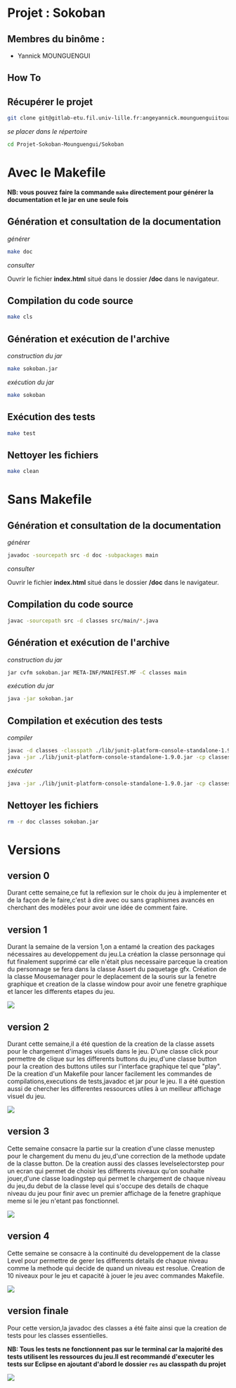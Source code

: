 # Projet : Sokoban

## Membres du binôme :

* Yannick MOUNGUENGUI


## How To

## Récupérer le projet

```bash
git clone git@gitlab-etu.fil.univ-lille.fr:angeyannick.mounguenguiitoua.etu/projet-sokoban-mounguengui.git
```

*se placer dans le répertoire*

```bash
cd Projet-Sokoban-Mounguengui/Sokoban
```

# Avec le Makefile


**NB: vous pouvez faire la commande `make` directement pour générer la documentation et le jar en une seule fois**


## Génération et consultation de la documentation

*générer*

```bash
make doc
```

*consulter*

Ouvrir le fichier **index.html** situé dans le dossier **/doc** dans le navigateur.

## Compilation du code source

```bash
make cls
```

## Génération et exécution de l'archive

*construction du jar*

```bash
make sokoban.jar
```

*exécution du jar*

```bash
make sokoban
```

## Exécution des tests

```bash
make test
```

## Nettoyer les fichiers

```bash
make clean
```


# Sans Makefile

## Génération et consultation de la documentation

*générer*

```bash
javadoc -sourcepath src -d doc -subpackages main
```

*consulter*

Ouvrir le fichier **index.html** situé dans le dossier **/doc** dans le navigateur.


## Compilation du code source

```bash
javac -sourcepath src -d classes src/main/*.java
```

## Génération et exécution de l'archive

*construction du jar*

```bash
jar cvfm sokoban.jar META-INF/MANIFEST.MF -C classes main
```

*exécution du jar*

```bash
java -jar sokoban.jar
```

## Compilation et exécution des tests

*compiler*

```bash
javac -d classes -classpath ./lib/junit-platform-console-standalone-1.9.0.jar ./src/main/*.java  ./src/main/gfx/*.java ./src/main/input/*.java  ./src/main/menu/*.java ./src/main/ui/*.java ./src/main/levels/*.java  ./test/main/*.java ./test/main/ui/*.java ./test/main/mocks/*.java ./test/main/menu/*.java ./test/main/gfx/*.java ./test/main/levels/*.java ./test/main/input/*.java
java -jar ./lib/junit-platform-console-standalone-1.9.0.jar -cp classes --scan-classpath --disable-banner
```

*exécuter*

```bash
java -jar ./lib/junit-platform-console-standalone-1.9.0.jar -cp classes --scan-classpath --disable-banner
```

## Nettoyer les fichiers

```bash
rm -r doc classes sokoban.jar
```

# Versions  

## version 0

Durant cette semaine,ce fut la reflexion sur le choix du jeu à implementer et de la façon de le faire,c'est à dire avec ou sans graphismes avancés en cherchant des modèles pour avoir une idée de comment faire.

## version 1

Durant la semaine de la version 1,on a entamé la creation des packages nécessaires au developpement du jeu.La création la classe personnage qui fut finalement supprimé car elle n'était plus necessaire parceque la creation du personnage se fera dans la classe Assert du paquetage gfx.
Création de la classe Mousemanager pour le deplacement de la souris sur la fenetre graphique et creation de la classe window pour avoir une fenetre graphique et lancer les differents etapes du jeu.

![](uml/sokoban-V1.png)    

## version 2

Durant cette semaine,il a été question de la creation de la classe assets pour le chargement d'images visuels dans le jeu.
D'une classe click pour permettre de clique sur les differents buttons du jeu,d'une classe button pour la creation des buttons utiles sur l'interface graphique tel que "play".
De la creation d'un Makefile pour lancer facilement les commandes de compilations,executions de tests,javadoc et jar pour le jeu.
Il a été question aussi de chercher les differentes ressources utiles à un meilleur affichage visuel du jeu.

![](uml/sokoban-V2.png)    

## version 3

Cette semaine consacre la partie sur la creation d'une classe menustep pour le chargement du menu du jeu,d'une correction de la methode update de la classe button.
De la creation aussi des classes levelselectorstep pour un ecran qui permet de choisir les differents niveaux qu'on souhaite jouer,d'une classe loadingstep qui permet le chargement de chaque niveau du jeu,du debut de la classe level qui s'occupe des details de chaque niveau du jeu pour finir avec un premier affichage de la fenetre graphique meme si le jeu n'etant pas fonctionnel.

![](uml/sokoban-V3.png)    

## version 4

Cette semaine se consacre à la continuité du developpement de la classe Level pour permettre de gerer les differents details de chaque niveau comme la methode qui decide de quand un niveau est resolue.
Creation de 10 niveaux pour le jeu et capacité à jouer le jeu avec commandes Makefile.

![](uml/sokoban-V4.png)    

## version finale

Pour cette version,la javadoc des classes a été faite ainsi que la creation de tests pour les classes essentielles.

**NB: Tous les tests ne fonctionnent pas sur le terminal car la majorité des tests utilisent les ressources du jeu.Il est recommandé d'executer les tests sur Eclipse en ajoutant d'abord le dossier `res` au classpath du projet**

![](uml/Sokoban_final.png)    
